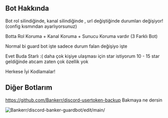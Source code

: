 ## Bot Hakkında
Bot rol silindiğinde, kanal silindiğinde , url değiştiğinde durumları değişiyor! (config kısmından ayarlıyorsunuz)

Botta Rol Koruma + Kanal Koruma + Sunucu Koruma vardır (3 Farklı Bot)

Normal bi guard bot işte sadece durum falan değişiyo işte

Evet Buda Starlı :( daha çok kişiye ulaşması için star istiyorum 10 - 15 star geldiğinde atıcam zaten çok özellik yok

Herkese İyi Kodlamalar!
## Diğer Botlarım
https://github.com/Bankerr/discord-usertoken-backup Bakmaya ne dersin

<img src="https://komarev.com/ghpvc/?username=discord-banker-guardbot-main&label=Ziyaretçi%20Sayısı&color=da004e" alt="Bankerr/discord-banker-guardbot/edit/main/" /> <p>
